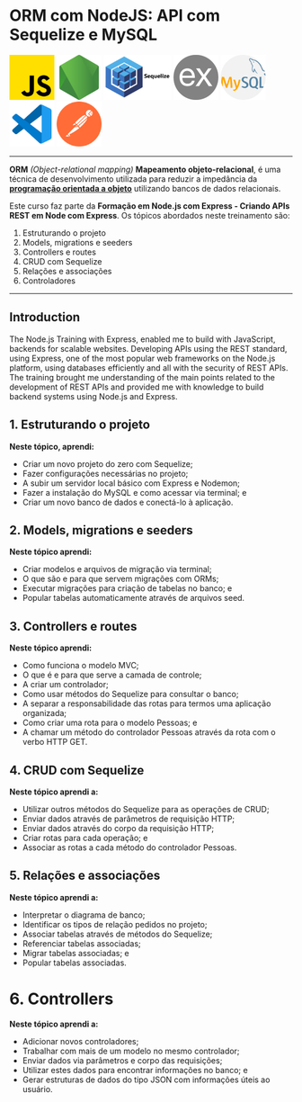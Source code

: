 # ORM com NodeJS: API com Sequelize e MySQL

<img src="/logos/JavaScript.png" alt="Logo JavaScript" width="80" height="80"> <img src="/logos/node-js.png" alt="Logo NodeJS" width="80" height="80"> <a href="https://sequelize.org/docs/v6/"><img src="/logos/Sequelize.png" alt="Logo Sequelize" width="120" height="80"></a> <img src="/logos/Express-circulo.png" alt="Logo do Express" width="80" height="80"> <img src="/logos/mysql.png" alt="Logo MySQL" width="80" height="80"> <img src="/logos/VS Code.png" alt="Logo VS Code" width="80" height="80"> <img src="/logos/Postman.png" alt="Logo Postman" width="80" height="80">

*****

**ORM** *(Object-relational mapping)* **Mapeamento objeto-relacional**, é uma técnica de desenvolvimento utilizada para reduzir a impedância da **[programação orientada a objeto](https://pt.wikipedia.org/wiki/Orienta%C3%A7%C3%A3o_a_objetos)** utilizando bancos de dados relacionais. 

Este curso faz parte da **Formação em Node.js com Express - Criando APIs REST em Node com Express**. Os tópicos abordados neste treinamento são:
1. Estruturando o projeto
2. Models, migrations e seeders
3. Controllers e routes
4. CRUD com Sequelize
5. Relações e associações
6. Controladores

*****

## Introduction
The Node.js Training with Express, enabled me to build with JavaScript, backends for scalable websites. Developing APIs using the REST standard, using Express, one of the most popular web frameworks on the Node.js platform, using databases efficiently and all with the security of REST APIs.
The training brought me understanding of the main points related to the development of REST APIs and provided me with knowledge to build backend systems using Node.js and Express.

## 1. Estruturando o projeto
**Neste tópico, aprendi:**
* Criar um novo projeto do zero com Sequelize;
* Fazer configurações necessárias no projeto;
* A subir um servidor local básico com Express e Nodemon;
* Fazer a instalação do MySQL e como acessar via terminal; e
* Criar um novo banco de dados e conectá-lo à aplicação.

## 2. Models, migrations e seeders
**Neste tópico aprendi:**
* Criar modelos e arquivos de migração via terminal;
* O que são e para que servem migrações com ORMs;
* Executar migrações para criação de tabelas no banco; e
* Popular tabelas automaticamente através de arquivos seed.

## 3. Controllers e routes
**Neste tópico aprendi:**
* Como funciona o modelo MVC;
* O que é e para que serve a camada de controle;
* A criar um controlador;
* Como usar métodos do Sequelize para consultar o banco;
* A separar a responsabilidade das rotas para termos uma aplicação organizada;
* Como criar uma rota para o modelo Pessoas; e
* A chamar um método do controlador Pessoas através da rota com o verbo HTTP GET.

## 4. CRUD com Sequelize
**Neste tópico aprendi a:**
* Utilizar outros métodos do Sequelize para as operações de CRUD;
* Enviar dados através de parâmetros de requisição HTTP;
* Enviar dados através do corpo da requisição HTTP;
* Criar rotas para cada operação; e
* Associar as rotas a cada método do controlador Pessoas.

## 5. Relações e associações
**Neste tópico aprendi a:**
* Interpretar o diagrama de banco;
* Identificar os tipos de relação pedidos no projeto;
* Associar tabelas através de métodos do Sequelize;
* Referenciar tabelas associadas;
* Migrar tabelas associadas; e
* Popular tabelas associadas.

# 6. Controllers
**Neste tópico aprendi a:**
* Adicionar novos controladores;
* Trabalhar com mais de um modelo no mesmo controlador;
* Enviar dados via parâmetros e corpo das requisições;
* Utilizar estes dados para encontrar informações no banco; e
* Gerar estruturas de dados do tipo JSON com informações úteis ao usuário.
